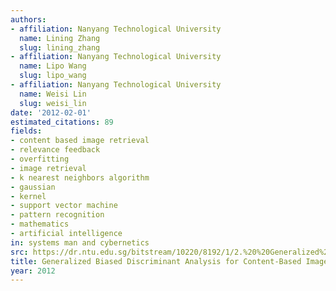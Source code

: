 ```yaml
---
authors:
- affiliation: Nanyang Technological University
  name: Lining Zhang
  slug: lining_zhang
- affiliation: Nanyang Technological University
  name: Lipo Wang
  slug: lipo_wang
- affiliation: Nanyang Technological University
  name: Weisi Lin
  slug: weisi_lin
date: '2012-02-01'
estimated_citations: 89
fields:
- content based image retrieval
- relevance feedback
- overfitting
- image retrieval
- k nearest neighbors algorithm
- gaussian
- kernel
- support vector machine
- pattern recognition
- mathematics
- artificial intelligence
in: systems man and cybernetics
src: https://dr.ntu.edu.sg/bitstream/10220/8192/1/2.%20%20Generalized%20Biased%20Discriminant%20Analysis%20for%20Content-Based%20Image%20Retrieval.pdf
title: Generalized Biased Discriminant Analysis for Content-Based Image Retrieval
year: 2012
---
```

